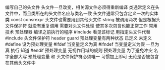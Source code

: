 编写自己的头文件
头文件一旦改变，相关源文件必须得重新编译
类通常定义在头文件中，而且类所在的头文件名应与类名一致
头文件通常只包含定义一次的实体 类 const consrexpr
头文件也需要用到其他头文件
string  被调用两次 但是根据头文件保护符 就没有重复调用
需要对头文件处理 使其多次包含也能正常工作
常用技术 预处理器 编译之前执行的程序
\#include  看见该标记 用指定头文件代替#include
头文件保护符 header guard
预处理变量有两种状态 已定义 未定义
\#define 设为预处理变量
\#ifdef 当变量定义为真
\#ifndef 当变量定义为假
一旦为真 执行 知道 #endif
预处理变量 无视作用域的规则
预处理变量 为了避免冲突 名字全部大写
预处理变量 和 头文件保护符必须唯一 习惯加上即可 无论是否被包含在其他头文件中